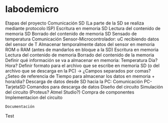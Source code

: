 # labodemicro

Etapas del proyecto
    Comunicación SD (La parte de la SD se realiza mediante protocolo ISP)
    Escritura en memoria SD
    Lectura del contenido de memoria SD
    Borrado del contenido de memoria SD
    Sensado de temperatura
    Comunicación Sensor-Microcontrolador:
    uC recibiendo datos del sensor de T 
    Almacenar temporalmente datos del sensor en memoria ROM o RAM (antes de mandarlos en bloque a la SD)
    Escritura en memoria
    Lectura del contenido de memoria
    Borrado del contenido de la memoria
    Definir qué información se va a almacenar en memoria: 
    Temperatura
    Dia? 
    Hora?
    Definir formato para el archivo que se escribe en memoria SD (o del archivo que se descarga en la PC) → ¿Campos separados por comas?
    ¿Seteo de referencia de Tiempo para almacenar los datos en memoria + hora/dia?
    Descarga de datos desde SD hacia la PC:
    Comunicación PC-TarjetaSD
    Comandos para descarga de datos
    Diseño del circuito 
    Simulación del circuito (Proteus? Atmel Studio?)
    Compra de componentes
    Implementacion del circuito


    Documentación


Test